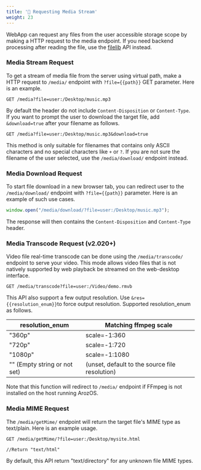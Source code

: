 ```yaml
---
title: '🔹 Requesting Media Stream'
weight: 23
---
```


WebApp can request any files from the user accessible storage scope by making a HTTP request to the media endpoint. If you need backend processing after reading the file, use the [filelib](../backend_filelib/) API instead.

### Media Stream Request
To get a stream of media file from the server using virtual path, make a HTTP request to ```/media/``` endpoint with ```?file={{path}}``` GET parameter. Here is an example.

```text
GET /media?file=user:/Desktop/music.mp3
```

By default the header do not include ```Content-Disposition``` or ```Content-Type```. If you want to prompt the user to download the target file, add ```&download=true``` after your filename as follows.

```text
GET /media?file=user:/Desktop/music.mp3&download=true
```

This method is only suitable for filenames that contains only ASCII characters and no special characters like ```+``` or ```?```. If you are not sure the filename of the user selected, use the ```/media/download/``` endpoint instead.

### Media Download Request
To start file download in a new browser tab, you can redirect user to the ```/media/download/``` endpoint with ```?file={{path}}``` parameter. Here is an example of such use cases.

```javascript
window.open("/media/download/?file=user:/Desktop/music.mp3");
```

The response will then contains the ```Content-Disposition``` and ```Content-Type``` header.

### Media Transcode Request (v2.020+)

Video file real-time transcode can be done using the `/media/transcode/` endpoint to serve your video. This mode allows video files that is not natively supported by web playback be streamed on the web-desktop interface. 

```
GET /media/transcode?file=user:/Video/demo.rmvb
```

This API also support a few output resolution. Use `&res={{resolution_enum}}`to force output resolution. Supported resolution_enum as follows.

| resolution_enum              | Matching ffmpeg scale                          |
| ---------------------------- | ---------------------------------------------- |
| "360p"                       | scale=-1:360                                   |
| "720p"                       | scale=-1:720                                   |
| "1080p"                      | scale=-1:1080                                  |
| "" (Empty string or not set) | (unset, default to the source file resolution) |

Note that this function will redirect to `/media/` endpoint if FFmpeg is not installed on the host running ArozOS. 

### Media MIME Request
The ```/media/getMime/``` endpoint will return the target file's MIME type as text/plain. Here is an example usage.

```text
GET /media/getMime/?file=user:/Desktop/mysite.html

//Return "text/html"
```
By default, this API return "text/directory" for any unknown file MIME types.



